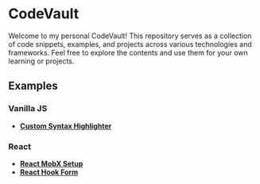 # CodeVault

Welcome to my personal CodeVault! This repository serves as a collection of code snippets, examples, and projects across various technologies and frameworks. Feel free to explore the contents and use them for your own learning or projects.

## Examples

### Vanilla JS

- **[Custom Syntax Highlighter](/examples/vanilla-js/word-highlight/)**

### React

- **[React MobX Setup](/examples/reactjs/react-mobx/)**
- **[React Hook Form](/examples/reactjs/react-hook-form/)**
